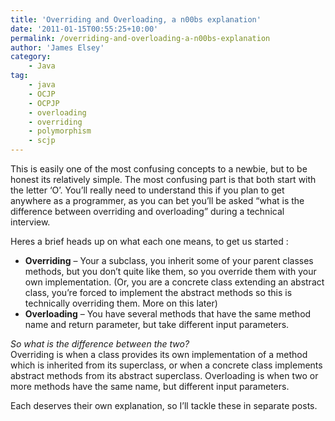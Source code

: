 ```yaml
---
title: 'Overriding and Overloading, a n00bs explanation'
date: '2011-01-15T00:55:25+10:00'
permalink: /overriding-and-overloading-a-n00bs-explanation
author: 'James Elsey'
category:
    - Java
tag:
    - java
    - OCJP
    - OCPJP
    - overloading
    - overriding
    - polymorphism
    - scjp
---
```

This is easily one of the most confusing concepts to a newbie, but to be honest its relatively simple. The most confusing part is that both start with the letter ‘O’. You’ll really need to understand this if you plan to get anywhere as a programmer, as you can bet you’ll be asked “what is the difference between overriding and overloading” during a technical interview.

Heres a brief heads up on what each one means, to get us started :

- **Overriding** – Your a subclass, you inherit some of your parent classes methods, but you don’t quite like them, so you override them with your own implementation. (Or, you are a concrete class extending an abstract class, you’re forced to implement the abstract methods so this is technically overriding them. More on this later)
- **Overloading** – You have several methods that have the same method name and return parameter, but take different input parameters.

*So what is the difference between the two?*  
Overriding is when a class provides its own implementation of a method which is inherited from its superclass, or when a concrete class implements abstract methods from its abstract superclass. Overloading is when two or more methods have the same name, but different input parameters.

Each deserves their own explanation, so I’ll tackle these in separate posts.